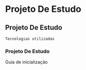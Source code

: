 # Projeto De Estudo

## Projeto De Estudo

    Tecnologias utilizadas

### Projeto De Estudo

Guia de inicialização
